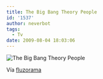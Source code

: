 ```yaml
---
title: The Big Bang Theory People
id: '1537'
author: neverbot
tags:
  - Tv
date: 2009-08-04 18:03:06
---
```


![The Big Bang Theory People](./The-Big-Bang-Theory-People.png "The Big Bang Theory People")

Vía [fluzorama](http://fluzo.tumblr.com/post/154203853/bigbang)